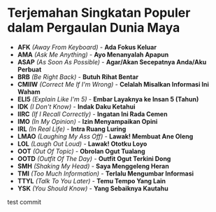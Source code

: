 # Terjemahan Singkatan Populer dalam Pergaulan Dunia Maya

* **AFK** *(Away From Keyboard)* - **Ada Fokus Keluar**
* **AMA** *(Ask Me Anything)* - **Ayo Menanyalah Apapun**
* **ASAP** *(As Soon As Possible)* - **Agar/Akan Secepatnya Anda/Aku Perbuat**
* **BRB** *(Be Right Back)* - **Butuh Rihat Bentar**
* **CMIIW** *(Correct Me If I'm Wrong)* - **Celalah Misalkan Informasi Ini Waham**
* **ELI5** *(Explain Like I'm 5)* - **Embar Layaknya ke Insan 5 (Tahun)**
* **IDK** *(I Don't Know)* - **Indak Daku Ketahui**
* **IIRC** *(If I Recall Correctly)* - **Ingatan Ini Rada Cemen**
* **IMO** *(In My Opinion)* - **Izin Menyampaikan Opini**
* **IRL** *(In Real Life)* - **Intra Ruang Luring**
* **LMAO** *(Laughing My Ass Off)* - **Lawak! Membuat Ane Oleng**
* **LOL** *(Laugh Out Loud)* - **Lawak! Ototku Loyo**
* **OOT** *(Out Of Topic)* - **Obrolan Ogut Tualang**
* **OOTD** *(Outfit Of The Day)* - **Outfit Ogut Terkini Dong**
* **SMH** *(Shaking My Head)* - **Saya Menggeleng Heran**
* **TMI** *(Too Much Information)* - **Terlalu Mengumbar Informasi**
* **TTYL** *(Talk To You Later)* - **Temu Tempo Yang Lain**
* **YSK** *(You Should Know)* - **Yang Sebaiknya Kautahu**


test commit